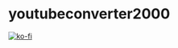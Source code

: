 # youtubeconverter2000

[![ko-fi](https://ko-fi.com/img/githubbutton_sm.svg)](https://ko-fi.com/V7V6BNRCH)
